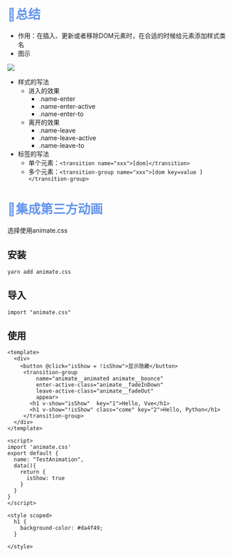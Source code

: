 # <font color='cornflowerblue'>🛴总结</font>

- 作用：在插入、更新或者移除DOM元素时，在合适的时候给元素添加样式类名
- 图示

![](https://note-1302735599.cos.ap-guangzhou.myqcloud.com/VueBase/chapter3/transition.png)

- 样式的写法
  - 进入的效果
    - .name-enter
    - .name-enter-active
    - .name-enter-to
  - 离开的效果
    - .name-leave
    - .name-leave-active
    - .name-leave-to
- 标签的写法
  - 单个元素：`<transition name="xxx">[dom]</transition>`
  - 多个元素：`<transition-group name="xxx">[dom key=value ]</transition-group>`

# <font color='cornflowerblue'>🛴集成第三方动画</font>

选择使用animate.css

## 安装

`yarn add animate.css`

## 导入

`import "animate.css"`

## 使用

```vue
<template>
  <div>
    <button @click="isShow = !isShow">显示隐藏</button>
     <transition-group
         name="animate__animated animate__bounce"
         enter-active-class="animate__fadeInDown"
         leave-active-class="animate__fadeOut"
         appear>
       <h1 v-show="isShow"  key="1">Hello, Vue</h1>
       <h1 v-show="!isShow" class="come" key="2">Hello, Python</h1>
     </transition-group>
  </div>
</template>

<script>
import 'animate.css'
export default {
  name: "TestAnimation",
  data(){
    return {
      isShow: true
    }
  }
}
</script>

<style scoped>
  h1 {
    background-color: #da4f49;
  }

</style>
```

